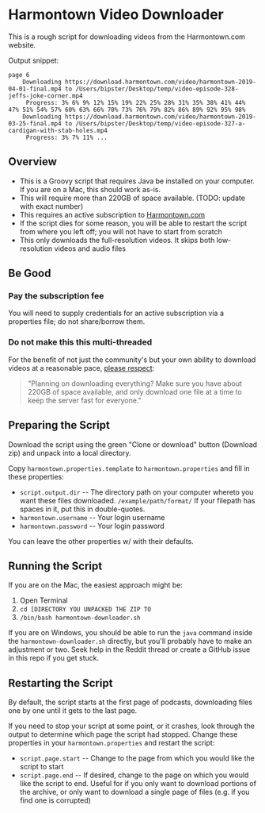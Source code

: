 # Harmontown Video Downloader #

This is a rough script for downloading videos from the Harmontown.com website.

Output snippet:
```
page 6
    Downloading https://download.harmontown.com/video/harmontown-2019-04-01-final.mp4 to /Users/bipster/Desktop/temp/video-episode-328-jeffs-joke-corner.mp4
     Progress: 3% 6% 9% 12% 15% 19% 22% 25% 28% 31% 35% 38% 41% 44% 47% 51% 54% 57% 60% 63% 66% 70% 73% 76% 79% 82% 86% 89% 92% 95% 98% 
    Downloading https://download.harmontown.com/video/harmontown-2019-03-25-final.mp4 to /Users/bipster/Desktop/temp/video-episode-327-a-cardigan-with-stab-holes.mp4
     Progress: 3% 7% 11% ...
```

## Overview

* This is a Groovy script that requires Java be installed on your computer.  If you are on a Mac, this should work as-is.
* This will require more than 220GB of space available. (TODO: update with exact number)
* This requires an active subscription to [Harmontown.com](http://www.harmontown.com)
* If the script dies for some reason, you will be able to restart the script from where you left off; you will not have to start from scratch
* This only downloads the full-resolution videos.  It skips both low-resolution videos and audio files

## Be Good

### Pay the subscription fee
You will need to supply credentials for an active subscription via a properties file; do not share/borrow them.

### Do not make this this multi-threaded
For the benefit of not just the community's but your own ability to download videos at a reasonable pace, [please respect](https://www.reddit.com/r/Harmontown/comments/d2dxnb/harmontown_is_ending/):
> "Planning on downloading everything? Make sure you have about 220GB of space available, and only download one file at a time to keep the server fast for everyone."

## Preparing the Script
Download the script using the green "Clone or download" button (Download zip) and unpack into a local directory.

Copy `harmontown.properties.template` to `harmontown.properties` and fill in these properties:
* `script.output.dir` -- The directory path on your computer whereto you want these files downloaded. `/example/path/format/`
If your filepath has spaces in it, put this in double-quotes.
* `harmontown.username` -- Your login username
* `harmontown.password` -- Your login password

You can leave the other properties w/ with their defaults.

## Running the Script
If you are on the Mac, the easiest approach might be:
1. Open Terminal
2. `cd [DIRECTORY YOU UNPACKED THE ZIP TO`
3. `/bin/bash harmontown-downloader.sh`

If you are on Windows, you should be able to run the `java` command inside the `harmontown-downloader.sh` directly, but
you'll probably have to make an adjustment or two.  Seek help in the Reddit thread or create a GitHub issue in this repo
if you get stuck.

## Restarting the Script

By default, the script starts at the first page of podcasts, downloading files one by one until it gets to the last page.

If you need to stop your script at some point, or it crashes, look through the output to determine which page the script
had stopped.  Change these properties in your `harmontown.properties` and restart the script:

* `script.page.start` -- Change to the page from which you would like the script to start
* `script.page.end` -- If desired, change to the page on which you would like the script to end.  Useful for if you
only want to download portions of the archive, or only want to download a single page of files (e.g. if you find one is
corrupted)
